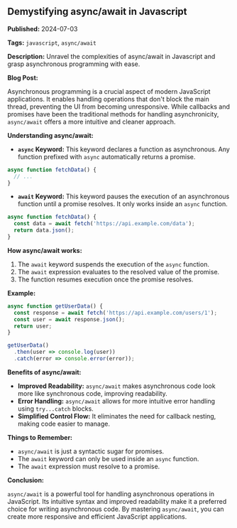 

## Demystifying async/await in Javascript

**Published:** 2024-07-03

**Tags:** `javascript`, `async/await`

**Description:** Unravel the complexities of async/await in Javascript and grasp asynchronous programming with ease.

**Blog Post:**

Asynchronous programming is a crucial aspect of modern JavaScript applications. It enables handling operations that don't block the main thread, preventing the UI from becoming unresponsive. While callbacks and promises have been the traditional methods for handling asynchronicity, `async/await` offers a more intuitive and cleaner approach.

**Understanding async/await:**

* **`async` Keyword:** This keyword declares a function as asynchronous. Any function prefixed with `async` automatically returns a promise.

```javascript
async function fetchData() {
  // ...
}
```

* **`await` Keyword:** This keyword pauses the execution of an asynchronous function until a promise resolves. It only works inside an `async` function.

```javascript
async function fetchData() {
  const data = await fetch('https://api.example.com/data');
  return data.json();
}
```

**How async/await works:**

1. The `await` keyword suspends the execution of the `async` function.
2. The `await` expression evaluates to the resolved value of the promise.
3. The function resumes execution once the promise resolves.

**Example:**

```javascript
async function getUserData() {
  const response = await fetch('https://api.example.com/users/1');
  const user = await response.json();
  return user;
}

getUserData()
  .then(user => console.log(user))
  .catch(error => console.error(error));
```

**Benefits of async/await:**

* **Improved Readability:** `async/await` makes asynchronous code look more like synchronous code, improving readability.
* **Error Handling:** `async/await` allows for more intuitive error handling using `try...catch` blocks.
* **Simplified Control Flow:** It eliminates the need for callback nesting, making code easier to manage.

**Things to Remember:**

* `async/await` is just a syntactic sugar for promises.
* The `await` keyword can only be used inside an `async` function.
* The `await` expression must resolve to a promise.

**Conclusion:**

`async/await` is a powerful tool for handling asynchronous operations in JavaScript. Its intuitive syntax and improved readability make it a preferred choice for writing asynchronous code. By mastering `async/await`, you can create more responsive and efficient JavaScript applications.

